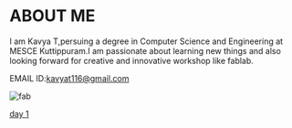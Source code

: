 # ABOUT ME 

  I am Kavya T,persuing a degree in Computer Science and Engineering at MESCE Kuttippuram.I am passionate about learning new things and also looking forward for creative and innovative workshop like fablab.
  
EMAIL ID:kavyat116@gmail.com

![fab](https://user-images.githubusercontent.com/32705189/31788965-5a5d8938-b4c5-11e7-83dc-079f452d0698.png)


[day 1](http://kavyat96.github.io/day1)
